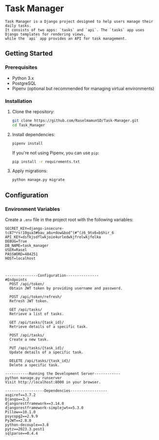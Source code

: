 # Task Manager
    Task Manager is a Django project designed to help users manage their daily tasks.
    It consists of two apps: `tasks` and `api`. The `tasks` app uses Django templates for rendering views, 
    while the `api` app provides an API for task management.

## Getting Started

### Prerequisites

- Python 3.x
- PostgreSQL
- Pipenv (optional but recommended for managing virtual environments)

### Installation

1. Clone the repository:

    ```bash
    git clone https://github.com/RaselmamunSD/Task-Manager.git
    cd Task_Manager
    ```

2. Install dependencies:

    ```bash
    pipenv install
    ```      

    If you're not using Pipenv, you can use `pip`:

    ```bash
    pip install -r requirements.txt
    ```

3. Apply migrations:

    ```bash
    python manage.py migrate
    ```

## Configuration

### Environment Variables

Create a `.env` file in the project root with the following variables:

```env
SECRET_KEY=django-insecure-tc87*rs!10gua3#bau_a6u+dow&bod^(#^(z6_9tx6=b$hir_6
API_KEY=dsfkjsdflwkjoie4urledwkjfrelwkjfelka
DEBUG=True
DB_NAME=task_manager
USER=Rasel
PASSWORD=484251
HOST=localhost



---------------Configuration---------------
#Endpoints
  POST /api/token/
  Obtain JWT token by providing username and password.
  
  POST /api/token/refresh/
  Refresh JWT token.
  
  GET /api/tasks/
  Retrieve a list of tasks.

  GET /api/tasks/{task_id}/
  Retrieve details of a specific task.

  POST /api/tasks/
  Create a new task.

  PUT /api/tasks/{task_id}/  
  Update details of a specific task.

  DELETE /api/tasks/{task_id}/
  Delete a specific task.

-----------Running the Development Server------------
python manage.py runserver
Visit http://localhost:8000 in your browser.

------------------Dependencies-----------------
asgiref==3.7.2
Django==3.2
djangorestframework==3.14.0
djangorestframework-simplejwt==5.3.0
Pillow==10.1.0
psycopg2==2.9.9
PyJWT==2.8.0
python-decouple==3.8
pytz==2023.3.post1
sqlparse==0.4.4
